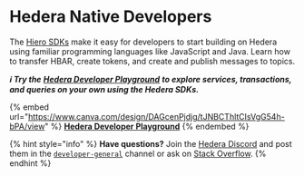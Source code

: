 # Hedera Native Developers

The [Hiero SDKs](https://docs.hedera.com/hedera/sdks-and-apis/sdks) make it easy for developers to start building on Hedera using familiar programming languages like JavaScript and Java. Learn how to transfer HBAR, create tokens, and create and publish messages to topics.&#x20;

_**ℹ️ Try the**_ [_**Hedera Developer Playground**_](https://portal.hedera.com/playground) _**to explore services, transactions, and queries on your own using the Hedera SDKs.**_

{% embed url="https://www.canva.com/design/DAGcenPjdjg/tJNBCThltCIsVgG54h-bPA/view" %}
[**Hedera Developer Playground**](https://portal.hedera.com/playground)
{% endembed %}

{% hint style="info" %}
**Have questions?** Join the [Hedera Discord](https://hedera.com/discord) and post them in the [`developer-general`](https://discord.com/channels/373889138199494658/373889138199494660) channel or ask on [Stack Overflow](https://stackoverflow.com/questions/tagged/hedera-hashgraph).
{% endhint %}
